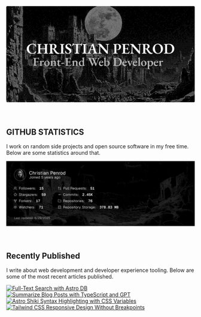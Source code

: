 
<picture>
  <source media="(prefers-color-scheme: dark)" srcset="assets/banner.dark.png?v=a15efdb1-40a1-479e-ac74-0189c0ac983b" width="843px" />
  <source media="(prefers-color-scheme: light)" srcset="assets/banner.light.png?v=a15efdb1-40a1-479e-ac74-0189c0ac983b" width="843px" />
  <img src="assets/banner.dark.png?v=a15efdb1-40a1-479e-ac74-0189c0ac983b" alt="Banner" width="843px" />
</picture>
<br />
<br />
<br />
<h2>GITHUB STATISTICS</h2>
<p>I work on random side projects and open source software in my free time. Below are some statistics around that.</p>
<picture>
  <source media="(prefers-color-scheme: dark)" srcset="assets/statistics.dark.png?v=a15efdb1-40a1-479e-ac74-0189c0ac983b" width="843px" />
  <source media="(prefers-color-scheme: light)" srcset="assets/statistics.light.png?v=a15efdb1-40a1-479e-ac74-0189c0ac983b" width="843px" />
  <img src="assets/statistics.dark.png?v=a15efdb1-40a1-479e-ac74-0189c0ac983b" alt="Github Statistics" width="843px" />
</picture>
<br />
<br />
<br />
<h2>Recently Published</h2>
<p>I write about web development and developer experience tooling. Below are some of the most recent articles published.</p>
<a href="https://christianpenrod.com/blog/full-text-search-with-astro-db"><img src="https://christianpenrod.com/blog/full-text-search-with-astro-db.png?v=a15efdb1-40a1-479e-ac74-0189c0ac983b" alt="Full-Text Search with Astro DB" width="421px" /></a>
<a href="https://christianpenrod.com/blog/summarize-blog-posts-with-typescript-and-gpt"><img src="https://christianpenrod.com/blog/summarize-blog-posts-with-typescript-and-gpt.png?v=a15efdb1-40a1-479e-ac74-0189c0ac983b" alt="Summarize Blog Posts with TypeScript and GPT" width="421px" /></a>
<a href="https://christianpenrod.com/blog/astro-shiki-syntax-highlighting-with-css-variables"><img src="https://christianpenrod.com/blog/astro-shiki-syntax-highlighting-with-css-variables.png?v=a15efdb1-40a1-479e-ac74-0189c0ac983b" alt="Astro Shiki Syntax Highlighting with CSS Variables" width="421px" /></a>
<a href="https://christianpenrod.com/blog/tailwindcss-responsive-design-without-breakpoints"><img src="https://christianpenrod.com/blog/tailwindcss-responsive-design-without-breakpoints.png?v=a15efdb1-40a1-479e-ac74-0189c0ac983b" alt="Tailwind CSS Responsive Design Without Breakpoints" width="421px" /></a>

